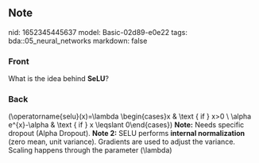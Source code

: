 ## Note
nid: 1652345445637
model: Basic-02d89-e0e22
tags: bda::05_neural_networks
markdown: false

### Front
What is the idea behind <b>SeLU</b>?

### Back
\(\operatorname{selu}(x)=\lambda \begin{cases}x & \text { if }
x>0 \\ \alpha e^{x}-\alpha & \text { if } x \leqslant
0\end{cases}\) <b>Note:</b> Needs specific dropout (Alpha Dropout).
<b>Note 2:</b> SELU performs <b>internal normalization</b> (zero
mean, unit variance). Gradients are used to adjust the variance.
Scaling happens through the parameter \(\lambda\)
